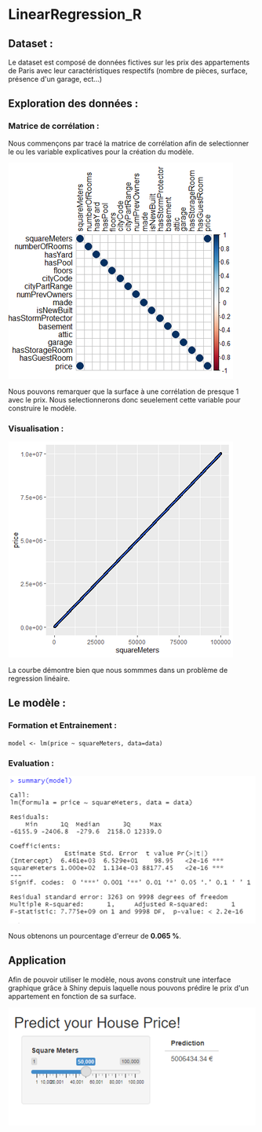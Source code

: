 # LinearRegression_R

## Dataset :

Le dataset est composé de données fictives sur les prix des appartements de Paris avec leur caractéristiques respectifs (nombre de pièces, surface, présence d'un garage, ect...)

## Exploration des données : 

### Matrice de corrélation :

Nous commençons par tracé la matrice de corrélation afin de selectionner le ou les variable explicatives pour la création du modèle.

![](data/corrMatrix.png)

Nous pouvons remarquer que la surface à une corrélation de presque 1 avec le prix. Nous selectionnerons donc seuelement cette variable pour construire le modèle.

### Visualisation :

![](data/graph.png)

La courbe démontre bien que nous sommmes dans un problème de regression linéaire. 

## Le modèle :

### Formation et Entrainement :

`model <- lm(price ~ squareMeters, data=data)`

### Evaluation : 

![](data/evaluation.png)

Nous obtenons un pourcentage d'erreur de **0.065 %**.

## Application 

Afin de pouvoir utiliser le modèle, nous avons construit une interface graphique grâce à Shiny depuis laquelle nous pouvons prédire le prix d'un appartement en fonction de sa surface.

![](data/app.png)

